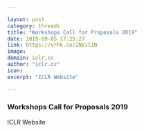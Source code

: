 ```yaml
---

layout: post
category: threads
title: "Workshops Call for Proposals 2019"
date: 2019-09-05 17:25:27
link: https://vrhk.co/2NVil1N
image: 
domain: iclr.cc
author: "iclr.cc"
icon: 
excerpt: "ICLR Website"

---
```


### Workshops Call for Proposals 2019

ICLR Website